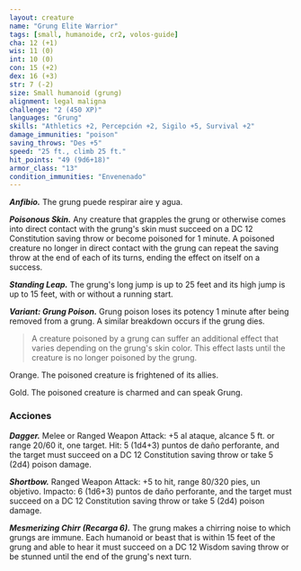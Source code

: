 ```yaml
---
layout: creature
name: "Grung Elite Warrior"
tags: [small, humanoide, cr2, volos-guide]
cha: 12 (+1)
wis: 11 (0)
int: 10 (0)
con: 15 (+2)
dex: 16 (+3)
str: 7 (-2)
size: Small humanoid (grung)
alignment: legal maligna
challenge: "2 (450 XP)"
languages: "Grung"
skills: "Athletics +2, Percepción +2, Sigilo +5, Survival +2"
damage_immunities: "poison"
saving_throws: "Des +5"
speed: "25 ft., climb 25 ft."
hit_points: "49 (9d6+18)"
armor_class: "13"
condition_immunities: "Envenenado"
---
```


***Anfibio.*** The grung puede respirar aire y agua.

***Poisonous Skin.*** Any creature that grapples the grung or otherwise comes into direct contact with the grung's skin must succeed on a DC 12 Constitution saving throw or become poisoned for 1 minute. A poisoned creature no longer in direct contact with the grung can repeat the saving throw at the end of each of its turns, ending the effect on itself on a success.

***Standing Leap.*** The grung's long jump is up to 25 feet and its high jump is up to 15 feet, with or without a running start.

***Variant: Grung Poison.*** Grung poison loses its potency 1 minute after being removed from a grung. A similar breakdown occurs if the grung dies.

>A creature poisoned by a grung can suffer an additional effect that varies depending on the grung's skin color. This effect lasts until the creature is no longer poisoned by the grung.

Orange. The poisoned creature is frightened of its allies.

Gold. The poisoned creature is charmed and can speak Grung.

### Acciones

***Dagger.*** Melee or Ranged Weapon Attack: +5 al ataque, alcance 5 ft. or range 20/60 it, one target. Hit: 5 (1d4+3) puntos de daño perforante, and the target must succeed on a DC 12 Constitution saving throw or take 5 (2d4) poison damage.

***Shortbow.*** Ranged Weapon Attack: +5 to hit, range 80/320 pies, un objetivo. Impacto: 6 (1d6+3) puntos de daño perforante, and the target must succeed on a DC 12 Constitution saving throw or take 5 (2d4) poison damage.

***Mesmerizing Chirr (Recarga 6).*** The grung makes a chirring noise to which grungs are immune. Each humanoid or beast that is within 15 feet of the grung and able to hear it must succeed on a DC 12 Wisdom saving throw or be stunned until the end of the grung's next turn.
